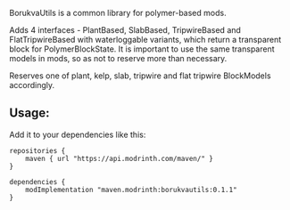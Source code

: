 BorukvaUtils is a common library for polymer-based mods.

Adds 4 interfaces - PlantBased, SlabBased, TripwireBased and FlatTripwireBased with waterloggable variants, which return a transparent block for PolymerBlockState. It is important to use the same transparent models in mods, so as not to reserve more than necessary.

Reserves one of plant, kelp, slab, tripwire and flat tripwire BlockModels accordingly.

## Usage:
Add it to your dependencies like this:

```
repositories {
	maven { url "https://api.modrinth.com/maven/" }
}

dependencies {
	modImplementation "maven.modrinth:borukvautils:0.1.1"
}
```

